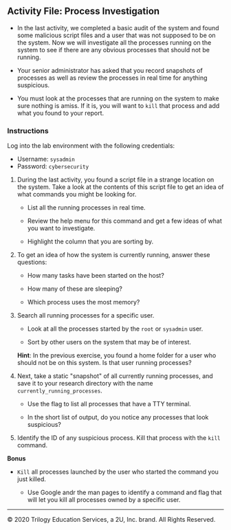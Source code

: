 ## Activity File: Process Investigation

- In the last activity, we completed a basic audit of the system and found some malicious script files and a user that was not supposed to be on the system. Now we will investigate all the processes running on the system to see if there are any obvious processes that should not be running.

- Your senior administrator has asked that you record snapshots of processes as well as review the processes in real time for anything suspicious.

- You must look at the processes that are running on the system to make sure nothing is amiss. If it is, you will want to `kill` that process and add what you found to your report.

### Instructions

Log into the lab environment with the following credentials: 
- Username: `sysadmin` 
- Password: `cybersecurity`

1. During the last activity, you found a script file in a strange location on the system. Take a look at the contents of this script file to get an idea of what commands you might be looking for.

    - List all the running processes in real time.

    - Review the help menu for this command and get a few ideas of what you want to investigate.

    - Highlight the column that you are sorting by.

2. To get an idea of how the system is currently running, answer these questions:

   - How many tasks have been started on the host?

   - How many of these are sleeping?

   - Which process uses the most memory?

3. Search all running processes for a specific user.

    - Look at all the processes started by the `root` or `sysadmin` user.

    - Sort by other users on the system that may be of interest.
  
     **Hint**: In the previous exercise, you found a home folder for a user who should not be on this system. Is that user running processes?

4. Next, take a static "snapshot" of all currently running processes, and save it to your research directory with the name `currently_running_processes`.

    - Use the flag to list all processes that have a TTY terminal.

    - In the short list of output, do you notice any processes that look suspicious?

5. Identify the ID of any suspicious process. Kill that process with the `kill` command.

**Bonus**

- `Kill` all processes launched by the user who started the command you just killed. 

    - Use Google andr the man pages to identify a command and flag that will let you kill all processes owned by a specific user.

 -------

© 2020 Trilogy Education Services, a 2U, Inc. brand. All Rights Reserved.

